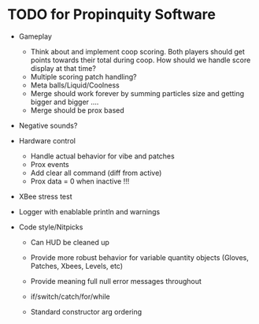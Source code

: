 TODO for Propinquity Software
=============================

* Gameplay
	* Think about and implement coop scoring. Both players should get points towards their total during coop. How should we handle score display at that time?
	* Multiple scoring patch handling?
	* Meta balls/Liquid/Coolness
	* Merge should work forever by summing particles size and getting bigger and bigger ....
	* Merge should be prox based

* Negative sounds?

* Hardware control
	* Handle actual behavior for vibe and patches
	* Prox events
	* Add clear all command (diff from active)
	* Prox data = 0 when inactive !!!
	
* XBee stress test

* Logger with enablable println and warnings

* Code style/Nitpicks
	* Can HUD be cleaned up

	* Provide more robust behavior for variable quantity objects (Gloves, Patches, Xbees, Levels, etc)
	* Provide meaning full null error messages throughout 

	* if/switch/catch/for/while
	* Standard constructor arg ordering